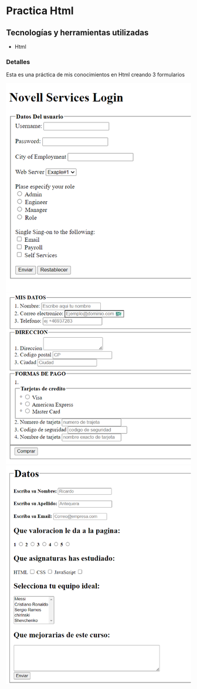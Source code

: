 # Practica Html

## Tecnologías y herramientas utilizadas 
- Html

### Detalles

Esta es una práctica de mis conocimientos en Html creando 3 formularios

![Imagen de la practica 1](/capture-formulario1.png)
![Imagen de la practica 2](/capture-formulario2.png)
![Imagen de la practica 3](/capture-formulario3.png)